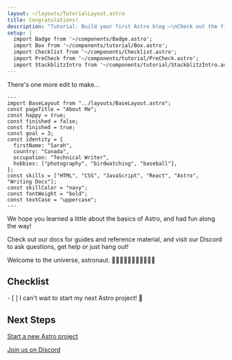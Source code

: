 ```yaml
---
layout: ~/layouts/TutorialLayout.astro
title: Congratulations!
description: "Tutorial: Build your first Astro blog —\nCheck out the final version of your project and find out what’s next with Astro!"
setup: |
  import Badge from '~/components/Badge.astro';
  import Box from '~/components/tutorial/Box.astro';
  import Checklist from '~/components/Checklist.astro';
  import PreCheck from '~/components/tutorial/PreCheck.astro';
  import StackblitzIntro from '~/components/tutorial/StackblitzIntro.astro';
---
```

There's one more edit to make...

```astro title="src/pages/about.astro" del={5} ins={6}
---
import BaseLayout from "../layouts/BaseLayout.astro";
const pageTitle = "About Me";
const happy = true;
const finished = false;
const finished = true;
const goal = 3;
const identity = {
  firstName: "Sarah",
  country: "Canada",
  occupation: "Technical Writer",
  hobbies: ["photography", "birdwatching", "baseball"],
};
const skills = ["HTML", "CSS", "JavaScript", "React", "Astro", "Writing Docs"];
const skillColor = "navy";
const fontWeight = "bold";
const textCase = "uppercase";
---
```

We hope you learned a little about the basics of Astro, and had fun along the way!

<StackblitzIntro tree="withastro/blog-tutorial-demo/tree/complete" compact />

Check out our docs for guides and reference material, and visit our Discord to ask questions, get help or just hang out!

Welcome to the universe, astronaut. 👩🏼‍🚀👨🏿‍🚀🧑‍🚀👩🏾‍🚀

<Box icon="check-list">

## Checklist

<Checklist>
- [ ] I can't wait to start my next Astro project! 🚀
</Checklist>
</Box>

## Next Steps

[Start a new Astro project](/en/getting-started/)

[Join us on Discord](https://astro.build/chat)

